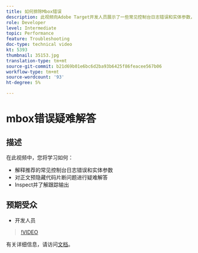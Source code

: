 ```yaml
---
title: 如何排除Mbox错误
description: 此视频向Adobe Target开发人员展示了一些常见控制台日志错误和实体参数，以用于推荐。 了解如何解决正文预隐藏代码片断问题，以及如何检查和了解跟踪输出。
role: Developer
level: Intermediate
topic: Performance
feature: Troubleshooting
doc-type: technical video
kt: 5393
thumbnail: 35153.jpg
translation-type: tm+mt
source-git-commit: b21d69b01e6bc6d2ba93b6425f86feacee567b06
workflow-type: tm+mt
source-wordcount: '93'
ht-degree: 5%

---
```



# mbox错误疑难解答

## 描述

在此视频中，您将学习如何：

* 解释推荐的常见控制台日志错误和实体参数
* 对正文预隐藏代码片断问题进行疑难解答
* Inspect并了解跟踪输出

## 预期受众

* 开发人员

>[!VIDEO](https://video.tv.adobe.com/v/35153/?quality=12)

有关详细信息，请访问[文档](https://docs.adobe.com/content/help/en/target/using/troubleshoot/troubleshooting-target.html)。
